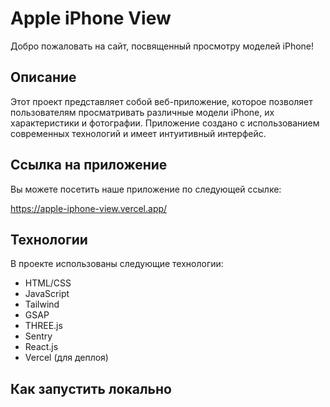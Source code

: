 # Apple iPhone View

Добро пожаловать на сайт, посвященный просмотру моделей iPhone!

## Описание

Этот проект представляет собой веб-приложение, которое позволяет пользователям просматривать различные модели iPhone, их характеристики и фотографии. Приложение создано с использованием современных технологий и имеет интуитивный интерфейс.

## Ссылка на приложение

Вы можете посетить наше приложение по следующей ссылке:

https://apple-iphone-view.vercel.app/

## Технологии

В проекте использованы следующие технологии:

- HTML/CSS
- JavaScript
- Tailwind
- GSAP
- THREE.js
- Sentry
- React.js
- Vercel (для деплоя)

## Как запустить локально
